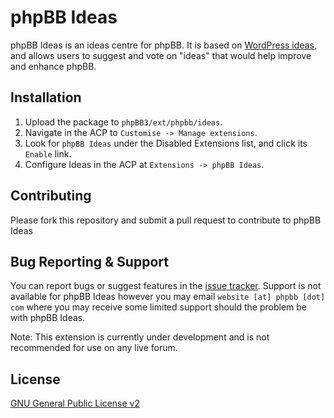 # phpBB Ideas

phpBB Ideas is an ideas centre for phpBB. It is based on [WordPress ideas](http://wordpress.org/extend/ideas/), and allows users to suggest and vote on "ideas" that would help improve and enhance phpBB.

## Installation

1. Upload the package to `phpBB3/ext/phpbb/ideas`.
2. Navigate in the ACP to `Customise -> Manage extensions`.
3. Look for `phpBB Ideas` under the Disabled Extensions list, and click its `Enable` link.
4. Configure Ideas in the ACP at `Extensions -> phpBB Ideas`.

## Contributing

Please fork this repository and submit a pull request to contribute to phpBB Ideas

## Bug Reporting & Support

You can report bugs or suggest features in the [issue tracker](https://tracker.phpbb.com/projects/WEBSITE).
Support is not available for phpBB Ideas however you may email `website [at] phpbb [dot] com` where you may receive some limited support should the problem be with phpBB Ideas.

Note: This extension is currently under development and is not recommended for use on any live forum.

## License
[GNU General Public License v2](http://opensource.org/licenses/GPL-2.0)
